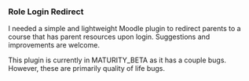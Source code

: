 ### Role Login Redirect
I needed a simple and lightweight Moodle plugin to redirect parents to a course that has parent resources upon login.
Suggestions and improvements are welcome.

This plugin is currently in MATURITY_BETA as it has a couple bugs. However, these are primarily quality of life bugs.

